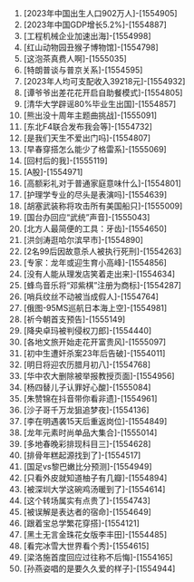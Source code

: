 
1. [2023年中国出生人口902万人]-[1554905]
1. [2023年中国GDP增长5.2%]-[1554887]
1. [工程机械企业加速出海]-[1554998]
1. [红山动物园丑猴子博物馆]-[1554798]
1. [这泡茶真费人啊]-[1555035]
1. [特朗普谈与普京关系]-[1554595]
1. [2023年人均可支配收入39218元]-[1554932]
1. [谭爷爷出差花花开启自助餐模式]-[1554805]
1. [清华大学辟谣80%毕业生出国]-[1554857]
1. [熊出没十周年主题曲挑战]-[1555091]
1. [东北F4联合发布我会等]-[1554732]
1. [是我们天生不爱出门吗]-[1554807]
1. [早春穿搭怎么能少了格雷系]-[1555069]
1. [回村后的我]-[1555119]
1. [A股]-[1554971]
1. [高额彩礼对于普通家庭意味什么]-[1554801]
1. [护理学专业的尽头是表演吗]-[1554639]
1. [胡塞武装称将攻击所有美国船只]-[1555009]
1. [国台办回应“武统”声音]-[1555043]
1. [北方人最简便的工具：牙齿]-[1554650]
1. [洪剑涛逛哈尔滨早市]-[1554890]
1. [2名99后因故意杀人被执行死刑]-[1554263]
1. [专家：龙年或迎生育小高峰]-[1554856]
1. [没有人能从理发店笑着走出来]-[1554634]
1. [蜂鸟音乐将“邓紫棋”注册为商标]-[1554287]
1. [哨兵纹丝不动被当成假人]-[1554764]
1. [俄图-95MS巡航日本海上空]-[1554981]
1. [祈今朝首支预告]-[1555149]
1. [降央卓玛被判侵权刀郎]-[1554440]
1. [各地文旅开始走花开富贵风]-[1555097]
1. [初中生遭奸杀案23年后告破]-[1554011]
1. [明日将迎农历腊月初八]-[1554768]
1. [华中农大删除被举报教授页面]-[1554956]
1. [杨四替儿子认罪好心酸]-[1555084]
1. [朱赞锦在抖音带你看非遗]-[1554961]
1. [沙子哥千万龙狙追梦夜]-[1554136]
1. [李在明遇袭15天后重返岗位]-[1554849]
1. [龙年元素时尚单品大集合]-[1555014]
1. [多地春晚彩排现科目三]-[1554628]
1. [排骨年糕起源找到了]-[1554517]
1. [国足vs黎巴嫩比分预测]-[1554949]
1. [只看外皮就知道柚子有几瓣]-[1554894]
1. [被深圳大学这碗鸡汤暖到了]-[1554614]
1. [这个转场属实有点贵了]-[1554743]
1. [被误解是表达者的宿命]-[1554649]
1. [跟着宝总学繁花穿搭]-[1554121]
1. [黑土无言金珠花女版李丰田]-[1554485]
1. [看完冰雪大世界看个秀]-[1554615]
1. [梁洛施首度回应过往称不后悔]-[1554165]
1. [孙燕姿唱的是要久久爱的样子]-[1554944]